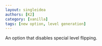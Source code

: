 ```yaml
---
layout: singleidea
authors: [K2]
category: [vanilla]
tags: [new option, level generation]
---
```

An option that disables special level flipping.
